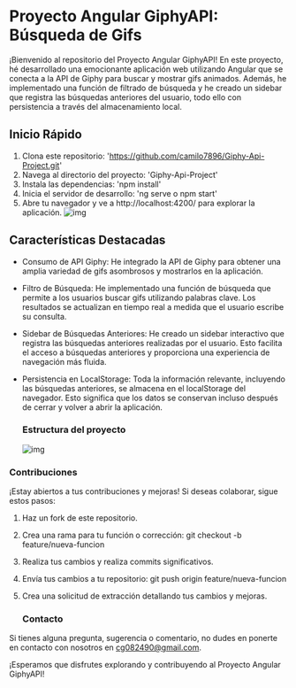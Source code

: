 # Proyecto Angular GiphyAPI: Búsqueda de Gifs

¡Bienvenido al repositorio del Proyecto Angular GiphyAPI! En este proyecto, hé desarrollado una emocionante aplicación web utilizando Angular que se conecta a la API de Giphy para buscar y mostrar gifs animados. Además, he implementado una función de filtrado de búsqueda y he creado un sidebar que registra las búsquedas anteriores del usuario, todo ello con persistencia a través del almacenamiento local.

## Inicio Rápido
1. Clona este repositorio:  'https://github.com/camilo7896/Giphy-Api-Project.git'
2. Navega al directorio del proyecto:  'Giphy-Api-Project'
3. Instala las dependencias: 'npm install'
4. Inicia el servidor de desarrollo: 'ng serve o npm start'
5. Abre tu navegador y ve a http://localhost:4200/ para explorar la aplicación. 
   <img src='https://github.com/camilo7896/Giphy-Api-Project/assets/63164154/972e2eb5-b8c4-4aa1-a14d-272d546729bf' alt='img'/>
   
## Características Destacadas
- Consumo de API Giphy: He integrado la API de Giphy para obtener una amplia variedad de gifs asombrosos y mostrarlos en la aplicación.

- Filtro de Búsqueda: He implementado una función de búsqueda que permite a los usuarios buscar gifs utilizando palabras clave. Los resultados se actualizan en tiempo real a medida que el usuario escribe su consulta.

- Sidebar de Búsquedas Anteriores: He creado un sidebar interactivo que registra las búsquedas anteriores realizadas por el usuario. Esto facilita el acceso a búsquedas anteriores y proporciona una experiencia de navegación más fluida.

- Persistencia en LocalStorage: Toda la información relevante, incluyendo las búsquedas anteriores, se almacena en el localStorage del navegador. Esto significa que los datos se conservan incluso después de cerrar y volver a abrir la aplicación.

  ### Estructura del proyecto

  <img src='https://github.com/camilo7896/Giphy-Api-Project/assets/63164154/b125460a-9b7f-4088-ae20-48517ef7b4cf' alt='img'/>
### Contribuciones
¡Estay abiertos a tus contribuciones y mejoras! Si deseas colaborar, sigue estos pasos:

1. Haz un fork de este repositorio.
2. Crea una rama para tu función o corrección: git checkout -b feature/nueva-funcion
3. Realiza tus cambios y realiza commits significativos.
4. Envía tus cambios a tu repositorio: git push origin feature/nueva-funcion
5. Crea una solicitud de extracción detallando tus cambios y mejoras.

   ### Contacto
Si tienes alguna pregunta, sugerencia o comentario, no dudes en ponerte en contacto con nosotros en cg082490@gmail.com.

¡Esperamos que disfrutes explorando y contribuyendo al Proyecto Angular GiphyAPI!
